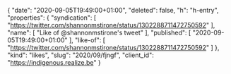 {
  "date": "2020-09-05T19:49:00+01:00",
  "deleted": false,
  "h": "h-entry",
  "properties": {
    "syndication": [
      "https://twitter.com/shannonmstirone/status/1302288711472750592"
    ],
    "name": [
      "Like of @shannonmstirone's tweet"
    ],
    "published": [
      "2020-09-05T19:49:00+01:00"
    ],
    "like-of": [
      "https://twitter.com/shannonmstirone/status/1302288711472750592"
    ]
  },
  "kind": "likes",
  "slug": "2020/09/fjngf",
  "client_id": "https://indigenous.realize.be"
}
